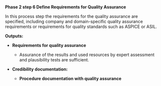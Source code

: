 **Phase 2 step 6 Define Requirements for Quality Assurance**

In this process step the requirements for the quality assurance are specified, including company and domain-specific quality assurance requirements or requirements for quality standards such as ASPICE or ASIL.

**Outputs:**
- **Requirements for quality assurance**
  - Assurance of the results and used resources by expert assessment and plausibility tests are sufficient.

- **Credibility documentation:**
  - **Procedure documentation with quality assurance**
